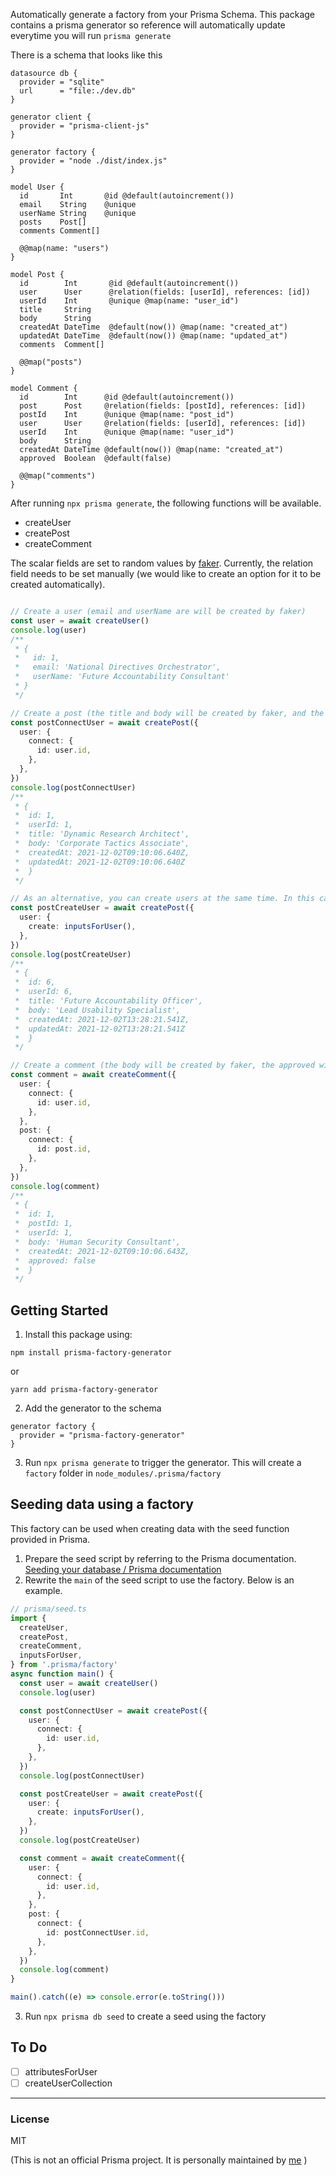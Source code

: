 Automatically generate a factory from your Prisma Schema. This package contains a prisma generator so reference will automatically update everytime you will run `prisma generate`

There is a schema that looks like this
```prisma
datasource db {
  provider = "sqlite"
  url      = "file:./dev.db"
}

generator client {
  provider = "prisma-client-js"
}

generator factory {
  provider = "node ./dist/index.js"
}

model User {
  id       Int       @id @default(autoincrement())
  email    String    @unique
  userName String    @unique
  posts    Post[]
  comments Comment[]

  @@map(name: "users")
}

model Post {
  id        Int       @id @default(autoincrement())
  user      User      @relation(fields: [userId], references: [id])
  userId    Int       @unique @map(name: "user_id")
  title     String
  body      String
  createdAt DateTime  @default(now()) @map(name: "created_at")
  updatedAt DateTime  @default(now()) @map(name: "updated_at")
  comments  Comment[]

  @@map("posts")
}

model Comment {
  id        Int      @id @default(autoincrement())
  post      Post     @relation(fields: [postId], references: [id])
  postId    Int      @unique @map(name: "post_id")
  user      User     @relation(fields: [userId], references: [id])
  userId    Int      @unique @map(name: "user_id")
  body      String
  createdAt DateTime @default(now()) @map(name: "created_at")
  approved  Boolean  @default(false)

  @@map("comments")
}
```
After running `npx prisma generate`, the following functions will be available.
- createUser
- createPost
- createComment

The scalar fields are set to random values by [faker](https://github.com/marak/Faker.js/).
Currently, the relation field needs to be set manually (we would like to create an option for it to be created automatically).
```typescript

// Create a user (email and userName are will be created by faker)
const user = await createUser()
console.log(user) 
/**
 * {
 *   id: 1,
 *   email: 'National Directives Orchestrator',
 *   userName: 'Future Accountability Consultant'
 * }
 */

// Create a post (the title and body will be created by faker, and the user will be connected to the one created above).
const postConnectUser = await createPost({
  user: {
    connect: {
      id: user.id,
    },
  },
})
console.log(postConnectUser)
/**
 * {
 *  id: 1,
 *  userId: 1,
 *  title: 'Dynamic Research Architect',
 *  body: 'Corporate Tactics Associate',
 *  createdAt: 2021-12-02T09:10:06.640Z,
 *  updatedAt: 2021-12-02T09:10:06.640Z
 *  }
 */

// As an alternative, you can create users at the same time. In this case, you can use the function `inputsForUser` to set the parameters needed to create a user.
const postCreateUser = await createPost({
  user: {
    create: inputsForUser(),
  },
})
console.log(postCreateUser)
/**
 * {
 *  id: 6,
 *  userId: 6,
 *  title: 'Future Accountability Officer',
 *  body: 'Lead Usability Specialist',
 *  createdAt: 2021-12-02T13:28:21.541Z,
 *  updatedAt: 2021-12-02T13:28:21.541Z
 *  }
 */

// Create a comment (the body will be created by faker, the approved will be set to the DB default, and the user and post will be connected to the one created above).
const comment = await createComment({
  user: {
    connect: {
      id: user.id,
    },
  },
  post: {
    connect: {
      id: post.id,
    },
  },
})
console.log(comment)
/**
 * {
 *  id: 1,
 *  postId: 1,
 *  userId: 1,
 *  body: 'Human Security Consultant',
 *  createdAt: 2021-12-02T09:10:06.643Z,
 *  approved: false
 *  }
 */
```

## Getting Started

1. Install this package using:

```shell
npm install prisma-factory-generator
```
or
```shell
yarn add prisma-factory-generator
```

2. Add the generator to the schema

```prisma
generator factory {
  provider = "prisma-factory-generator"
}
```

3. Run `npx prisma generate` to trigger the generator. This will create a `factory` folder in `node_modules/.prisma/factory`

## Seeding data using a factory

This factory can be used when creating data with the seed function provided in Prisma.

1. Prepare the seed script by referring to the Prisma documentation.
[Seeding your database / Prisma documentation](https://www.prisma.io/docs/guides/database/seed-database)
2. Rewrite the `main` of the seed script to use the factory. Below is an example.
```typescript
// prisma/seed.ts
import {
  createUser,
  createPost,
  createComment,
  inputsForUser,
} from '.prisma/factory'
async function main() {
  const user = await createUser()
  console.log(user)

  const postConnectUser = await createPost({
    user: {
      connect: {
        id: user.id,
      },
    },
  })
  console.log(postConnectUser)

  const postCreateUser = await createPost({
    user: {
      create: inputsForUser(),
    },
  })
  console.log(postCreateUser)

  const comment = await createComment({
    user: {
      connect: {
        id: user.id,
      },
    },
    post: {
      connect: {
        id: postConnectUser.id,
      },
    },
  })
  console.log(comment)
}

main().catch((e) => console.error(e.toString()))
```
3. Run `npx prisma db seed` to create a seed using the factory


## To Do
- [ ] attributesForUser
- [ ] createUserCollection

---

### License

MIT

(This is not an official Prisma project. It is personally maintained by [me](https://github.com/toyamarinyon) )

